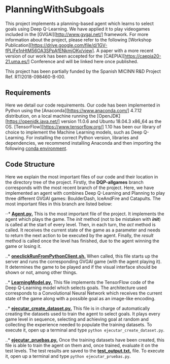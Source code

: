 # PlanningWithSubgoals

This project implements a planning-based agent which learns to select goals using Deep Q-Learning. We have applied it to play videogames included in the [GVGAI][http://www.gvgai.net/] framework. For more information about the project, please refer to the following [Workshop Publication][https://drive.google.com/file/d/1GV-fPLIFe1nHtM56OA3SPpAfENkmjOKv/view]. A paper with a more recent version of our work has been accepted for the [CAEPIA][https://caepia20-21.uma.es/] Conference and will be linked here once published.

This project has been partially funded by the Spanish MICINN R\&D Project Ref. RTI2018-098460-B-I00.

## Requirements

Here we detail our code requirements. Our code has been implemented in Python using the [Anaconda][https://www.anaconda.com/] 4.7.12 distribution, on a local machine running the [OpenJDK][https://openjdk.java.net/] version 11.0.6 and Ubuntu 18.04.3 x86_64 as the OS. [TensorFlow][https://www.tensorflow.org/] 1.10 has been our library of choice to implement the Machine Learning models, such as Deep Q-Learning. For installing the correct Python version, libraries and dependencies, we recommend installing Anaconda and then importing the following [conda environment](../blob/DQP-allgames/env_setup/environment.yml).

## Code Structure

Here we explain the most important files of our code and their location in the directory tree of the project. Firstly, the **DQP-allgames** branch corresponds with the most recent branch of the project. Here, we have implemented an agent with combines Deep Q-Learning and Planning to play three different GVGAI games: BoulderDash, IceAndFire and Catapults. The most important files in this branch are listed below:

⋅⋅* [**Agent.py.**](../blob/DQP-allgames/GVGAI/clients/GVGAI-PythonClient/src/MyAgent/Agent.py) This is the most important file of the project. It implements the agent which plays the game. The *init* method (not to be mistaken with *__init__*) is called at the start of every level. Then, in each turn, the *act* method is called. It receives the current state of the game as a parameter and needs to return the next action to be executed by the agent. Finally, the *result* method is called once the level has finished, due to the agent winning the game or losing it. 

..* [**oneclickRunFromPythonClient.sh.**](../blob/DQP-allgames/GVGAI/clients/GVGAI-PythonClient/src/oneclickRunFromPythonClient.sh) When called, this file starts up the server and runs the corresponding GVGAI game (with the agent playing it). It determines the game to be played and if the visual interface should be shown or not, among other things.

..* [**LearningModel.py.**](../blob/DQP-allgames/GVGAI/clients/GVGAI-PythonClient/src/oneclickRunFromPythonClient.sh) This file implements the TensorFlow code of the Deep Q-Learning model which selects goals. The architecture used corresponds to a Convolutional Neural Network which receives the current state of the game along with a possible goal as an image-like encoding.

..* [**ejecutar_create_dataset.py.**](../blob/DQP-allgames/GVGAI/clients/GVGAI-PythonClient/src/ejecutar_create_dataset.py) This file is in charge of automatically creating the datasets used to train the agent to select goals. It plays every game level in sequence, selecting and achieving goal at random and collecting the experience needed to populate the training datasets. To execute it, open up a terminal and type `python ejecutar_create_dataset.py`.

..* [**ejecutar_pruebas.py.**](../blob/DQP-allgames/GVGAI/clients/GVGAI-PythonClient/src/ejecutar_pruebas.py) Once the training datasets have been created, this file is able to train the agent on them and, once trained, evaluate it on the test levels. The test results are saved to the [**test_output.txt.**](../blob/DQP-allgames/GVGAI/clients/GVGAI-PythonClient/src/test_output.txt) file. To execute it, open up a terminal and type `python ejecutar_pruebas.py`.
